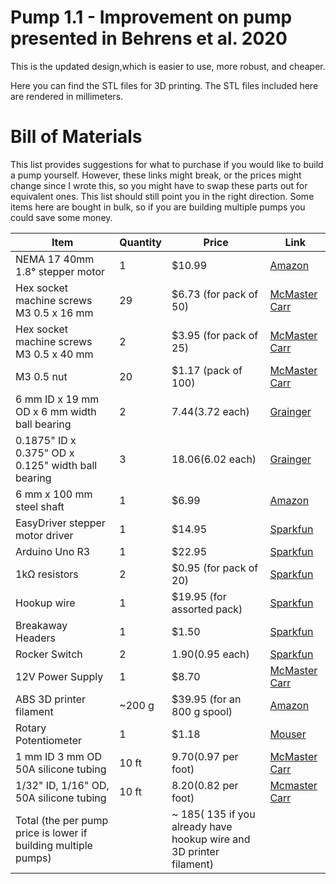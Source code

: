 # Pump 1.1 - Improvement on pump presented in Behrens et al. 2020

This is the updated design,which is easier to use, more robust, and cheaper. 

Here you can find the STL files for 3D printing. The STL files included here are rendered in millimeters.

# Bill of Materials
This list provides suggestions for what to purchase if you would like to build a pump yourself. However, these links might break, or the prices might change since I wrote this, so you might have to swap these parts out for equivalent ones. This list should still point you in the right direction. Some items here are bought in bulk, so if you are building multiple pumps you could save some money. 

| Item  | Quantity | Price | Link |
| ------------- | ------------- | ------------- | ------------- |
| NEMA 17 40mm 1.8° stepper motor  | 1 | $10.99 | [Amazon](https://www.amazon.com/Twotrees-Nema17-Stepper-17HS4401S-Printer/dp/B07Y2SVNGP/ref=sr_1_1_sspa?crid=3BSQJ65Y5G0XZ&keywords=nema%2B17%2Bstepper%2Bmotor&qid=1642617029&sprefix=nema%2B17%2Bste%2Caps%2C56&sr=8-1-spons&spLa=ZW5jcnlwdGVkUXVhbGlmaWVyPUFGSUpRQ0o0VDZNNFAmZW5jcnlwdGVkSWQ9QTAyMzMzMzNBSERSMDRZWlI5MlMmZW5jcnlwdGVkQWRJZD1BMDAzNDI0OVRIN01LT0o3RjZWUyZ3aWRnZXROYW1lPXNwX2F0ZiZhY3Rpb249Y2xpY2tSZWRpcmVjdCZkb05vdExvZ0NsaWNrPXRydWU&th=1) |
| Hex socket machine screws M3 0.5 x 16 mm | 29 | $6.73 (for pack of 50) | [McMaster Carr](https://www.mcmaster.com/91274A107/) |
| Hex socket machine screws M3 0.5 x 40 mm| 2 | $3.95 (for pack of 25) | [McMaster Carr](https://www.mcmaster.com/91292A024/) |
| M3 0.5 nut | 20 | $1.17 (pack of 100) | [McMaster Carr](https://www.mcmaster.com/90592A085/) |
| 6 mm ID x 19 mm OD x 6 mm width ball bearing | 2 | $7.44 ($3.72 each) | [Grainger](https://www.grainger.com/product/TRITAN-Miniature-Ball-Bearing-Shielded-49DD56?cm_vc=AZHPRV_P-DPO-75-082619&req=Products_You_Have_Recently_Viewed&cm_sp=Home-_-Products_You_Have_Recently_Viewed-_-AZHPRV_P-DPO-75-082619)|
| 0.1875" ID x 0.375" OD x 0.125" width ball bearing | 3 | $18.06 ($6.02 each) | [Grainger](https://www.grainger.com/product/TRITAN-Miniature-Ball-Bearing-Shielded-49DE11)|
| 6 mm x 100 mm steel shaft | 1 | $6.99 | [Amazon](https://www.amazon.com/6mmX100mm-Linear-Motion-Shaft-Diameter/dp/B08HYF2WPX/ref=sr_1_1_sspa?keywords=6mm%2Bsteel%2Bshaft&qid=1642618959&sprefix=6mm%2Bsteel%2Bsh%2Caps%2C46&sr=8-1-spons&spLa=ZW5jcnlwdGVkUXVhbGlmaWVyPUExOEtEOUlUNjM3RzYmZW5jcnlwdGVkSWQ9QTA5MTI3MzhVVjI0RVNOOUk5NEMmZW5jcnlwdGVkQWRJZD1BMDM1NzMzODJHTzdTWDVTOU8zMUgmd2lkZ2V0TmFtZT1zcF9hdGYmYWN0aW9uPWNsaWNrUmVkaXJlY3QmZG9Ob3RMb2dDbGljaz10cnVl&th=1) |
| EasyDriver stepper motor driver | 1 | $14.95 | [Sparkfun](https://www.sparkfun.com/products/12779)
| Arduino Uno R3 | 1 | $22.95 | [Sparkfun](https://www.sparkfun.com/products/11021)|
| 1kΩ resistors | 2 | $0.95 (for pack of 20) | [Sparkfun](https://www.sparkfun.com/products/14492)|
| Hookup wire | 1 | $19.95 (for assorted pack) | [Sparkfun](https://www.sparkfun.com/products/11367)|
| Breakaway Headers | 1 | $1.50 | [Sparkfun](https://www.sparkfun.com/products/116)|
| Rocker Switch | 2 | $1.90 ($0.95 each) | [Sparkfun](https://www.sparkfun.com/products/8837)|
| 12V Power Supply | 1 | $8.70 | [McMaster Carr](https://www.mcmaster.com/70235K49/)|
| ABS 3D printer filament | ~200 g | $39.95 (for an 800 g spool) | [Amazon](https://www.amazon.com/Zortrax-Z-ABS-2-3D-Printer-Filament/dp/B08T7VD63K/ref=sr_1_2?crid=JVAS24O9TVHC&keywords=z-abs&qid=1642620658&sprefix=z-abs%2Caps%2C30&sr=8-2)|
| Rotary Potentiometer | 1 | $1.18 | [Mouser](https://www.mouser.com/ProductDetail/Bourns/PDB181-K425K-104B?qs=Ivs1Be2ZGq4sYukQEDBRmw%3D%3D)|
| 1 mm ID 3 mm OD 50A silicone tubing | 10 ft | $9.70 ($0.97 per foot) | [McMaster Carr](https://www.mcmaster.com/5054K303/)|
|1/32" ID, 1/16" OD, 50A silicone tubing | 10 ft | $8.20 ($0.82 per foot) | [Mcmaster Carr](https://www.mcmaster.com/5236K204/)|
| Total (the per pump price is lower if building multiple pumps) | | ~ $185 (~$135 if you already have hookup wire and 3D printer filament)  | | 

